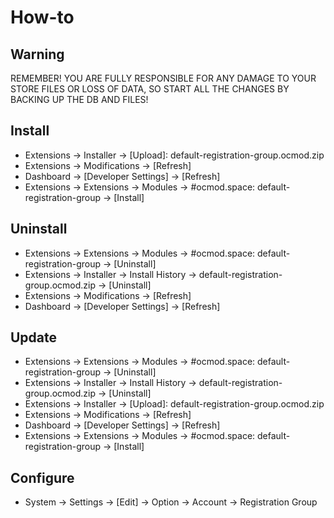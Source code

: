 # How-to

## Warning
REMEMBER! YOU ARE FULLY RESPONSIBLE FOR ANY DAMAGE TO YOUR STORE FILES OR LOSS OF DATA, SO START ALL THE CHANGES BY BACKING UP THE DB AND FILES!

## Install
* Extensions → Installer → [Upload]: default-registration-group.ocmod.zip
* Extensions → Modifications → [Refresh]
* Dashboard → [Developer Settings] → [Refresh]
* Extensions → Extensions → Modules → #ocmod.space: default-registration-group → [Install]

## Uninstall
* Extensions → Extensions → Modules → #ocmod.space: default-registration-group → [Uninstall]
* Extensions → Installer → Install History → default-registration-group.ocmod.zip → [Uninstall]
* Extensions → Modifications → [Refresh]
* Dashboard → [Developer Settings] → [Refresh]

## Update
* Extensions → Extensions → Modules → #ocmod.space: default-registration-group → [Uninstall]
* Extensions → Installer → Install History → default-registration-group.ocmod.zip → [Uninstall]
* Extensions → Installer → [Upload]: default-registration-group.ocmod.zip
* Extensions → Modifications → [Refresh]
* Dashboard → [Developer Settings] → [Refresh]
* Extensions → Extensions → Modules → #ocmod.space: default-registration-group → [Install]

## Configure
* System → Settings → [Edit] → Option → Account → Registration Group
